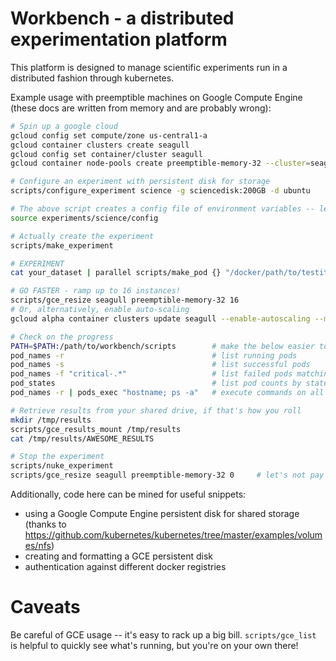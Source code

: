 # Workbench - a distributed experimentation platform

This platform is designed to manage scientific experiments run in a distributed fashion through kubernetes.

Example usage with preemptible machines on Google Compute Engine (these docs are written from memory and are probably wrong):

```bash
# Spin up a google cloud
gcloud config set compute/zone us-central1-a
gcloud container clusters create seagull
gcloud config set container/cluster seagull
gcloud container node-pools create preemptible-memory-32 --cluster=seagull --preemptible -m n1-highmem-32

# Configure an experiment with persistent disk for storage
scripts/configure_experiment science -g sciencedisk:200GB -d ubuntu

# The above script creates a config file of environment variables -- let's source it
source experiments/science/config

# Actually create the experiment
scripts/make_experiment

# EXPERIMENT
cat your_dataset | parallel scripts/make_pod {} "/docker/path/to/testit.py --something={}"

# GO FASTER - ramp up to 16 instances!
scripts/gce_resize seagull preemptible-memory-32 16
# Or, alternatively, enable auto-scaling
gcloud alpha container clusters update seagull --enable-autoscaling --min-nodes=1 --max-nodes=16 --node-pool=preemptible-memory-32

# Check on the progress
PATH=$PATH:/path/to/workbench/scripts        # make the below easier to use
pod_names -r                                 # list running pods
pod_names -s                                 # list successful pods
pod_names -f "critical-.*"                   # list failed pods matching a regex
pod_states                                   # list pod counts by status
pod_names -r | pods_exec "hostname; ps -a"   # execute commands on all running pods

# Retrieve results from your shared drive, if that's how you roll
mkdir /tmp/results
scripts/gce_results_mount /tmp/results
cat /tmp/results/AWESOME_RESULTS

# Stop the experiment
scripts/nuke_experiment
scripts/gce_resize seagull preemptible-memory-32 0     # let's not pay
```

Additionally, code here can be mined for useful snippets:
- using a Google Compute Engine persistent disk for shared storage (thanks to https://github.com/kubernetes/kubernetes/tree/master/examples/volumes/nfs)
- creating and formatting a GCE persistent disk
- authentication against different docker registries

# Caveats

Be careful of GCE usage -- it's easy to rack up a big bill.
`scripts/gce_list` is helpful to quickly see what's running, but you're on your own there!
